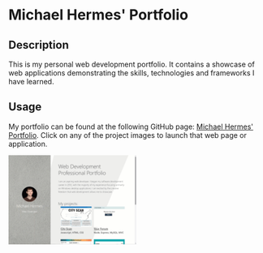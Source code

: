 # Michael Hermes' Portfolio

## Description

This is my personal web development portfolio. It contains a showcase of web applications demonstrating the skills, technologies and frameworks I have learned.

## Usage

My portfolio can be found at the following GitHub page: [Michael Hermes' Portfolio](https://michaelhermes.github.io/Web-Portfolio/). Click on any of the project images to launch that web page or application.

<img src="./assets/portfolio.gif" width="50%" alt="A gif of my portfolio webpage"/>
